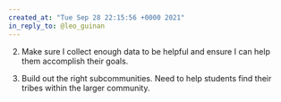 ```yaml
---
created_at: "Tue Sep 28 22:15:56 +0000 2021"
in_reply_to: @leo_guinan
---
```


2. Make sure I collect enough data to be helpful and ensure I can help them accomplish their goals.

3. Build out the right subcommunities. Need to help students find their tribes within the larger community.